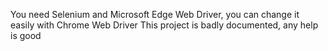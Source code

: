 You need Selenium and Microsoft Edge Web Driver, you can change it easily with Chrome Web Driver
This project is badly documented, any help is good
